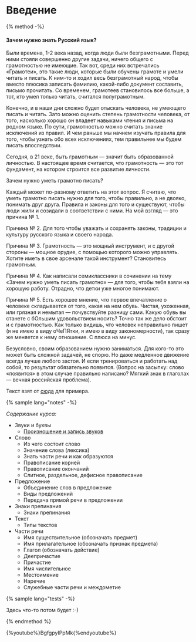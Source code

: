 # Введение

{% method -%}

#### Зачем нужно знать Русский язык?

Были времена, 1-2 века назад,  когда люди были безграмотными. Перед ними стояли совершенно другие задачи, ничего общего с грамотностью не имеющие. Так вот, среди них встречались «Грамотеи», это такие люди, которые были обучены грамоте и умели читать и писать. К ним-то и ходил весь безграмотный народ, чтобы вместо плюсика записать фамилию, какой-либо документ составить, письмо прочитать. Со временем, грамотеев становилось все больше, а тот, кто умел только читать, считался полуграмотным.

Конечно, и в наши дни сложно будет отыскать человека, не умеющего писать и читать. Зато можно оценить степень грамотности человека, от того, насколько хорошо он владеет навыками чтения и письма на родном языке. По сути, грамотностью можно считать знание исключений из правил. И чем раньше мы начнем изучать правила для того, чтобы узнать обо всех исключениях, тем правильнее мы будем писать впоследствии.

Сегодня, в 21 веке, быть грамотным  — значит быть образованной личностью. В настоящее время считается, что грамотность — это тот фундамент, на котором строится все развитие личности.

Зачем нужно уметь грамотно писать?

Каждый может по-разному ответить на этот вопрос. Я считаю, что уметь грамотно писать нужно для того, чтобы правильно, а не двояко, понимать друг друга. Правила и законы для того и существуют, чтобы люди жили и созидали в соответствии с ними. На мой взгляд — это причина № 1.

Причина № 2. Для того чтобы уважать и сохранять законы, традиции и культуру русского языка и своего народа.

Причина № 3. Грамотность — это мощный инструмент, и с другой стороны — мощное орудие, с помощью которого можно управлять. Хотите иметь в свое арсенале такой инструмент? Становитесь грамотным.

Причина № 4. Как написали семиклассники в сочинении на тему «Зачем нужно уметь писать грамотно» — для того, чтобы тебя взяли на хорошую работу. Отрадно, что детки уже многое понимают.

Причина № 5. Есть хорошее мнение, что первое впечатление о человеке складывается от того, какая на нем обувь. Чистая, ухоженная, или грязная и немытая — почувствуйте разницу сами. Какую обувь вы станете с бОльшим удовольствием носить? Точно так же дело обстоит и с грамотностью. Как только видишь, что человек неправильно пишет (я не имею в виду оЧеПЯтки, я имею в виду закономерности), так сразу же меняется к нему отношение. С плюса на минус.

Безусловно, своим образованием нужно заниматься. Для кого-то это может быть сложной задачей, не спорю. Но даже медленное движение всегда лучше любого застоя. И если тренироваться и работать над собой, то результат обязательно появится. (Вопрос на засыпку: слово «появится» в этом случае правильно написано? Мягкий знак в глаголах — вечная российская проблема).

Текст взят от [сюда](http://kopilkasovetov.com/instrumentarii/zachem-nam-umet-gramotno-pisat) для примера.

{% sample lang="notes" -%} 

*Содержание курса:*

* Звуки и буквы
  * [Произношение и запись звуков](https://lessons.kavelin.academy/ru/russian-language/01-Proiznoshenie-i-zapis-zvukov.md)
* Слово
  * Из чего состоит слово
  * Значение слова (лексика)
  * Знать части речи и как образуются
  * Правописание корней
  * Правописание окончаний
  * Слитное, раздельное, дефисное правописание
* Предложение
  * Объединение слов в предложение
  * Виды предложений
  * Передача прямой речи в предложении
* Знаки препинания
  * Знаки препинания
* Текст
  * Типы текстов
* Части речи
  * Имя существительное (обозначать предмет)
  * Имя прилагательное (обозначать признак предмета)
  * Глагол (обозначать действие)
  * Деепричастие
  * Причастие
  * Имя числительное
  * Местоимение
  * Наречие
  * Служебные части речи и междометие

{% sample lang="tests" -%} 

Здесь что-то потом будет :-) 

{% endmethod %}

{%youtube%}BgfgpyIPpMk{%endyoutube%}
